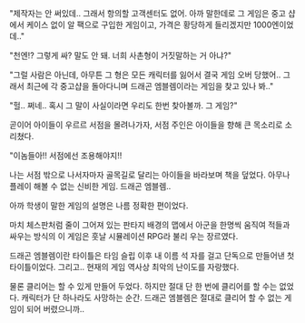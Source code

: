 "제작자는 안 써있데.. 그래서 항의할 고객센터도 없어. 아까 말한데로 그 게임은 중고 샵에서 케이스 없이 알 팩으로 구입한 게임이고, 가격은 황당하게 들리겠지만 1000엔이었데.."

"천엔!? 그렇게 싸? 말도 안 돼. 너희 사촌형이 거짓말하는 거 아냐?"

"그럴 사람은 아닌데, 아무튼 그 형은 모든 캐릭터를 잃어서 결국 게임 오버 당했어.. 그래서 최근에 각 중고샵을 돌아다니며 드래곤 엠블렘이라는 게임을 찾고 있나 봐.."

"헐.. 쩌네.. 혹시 그 말이 사실이라면 우리도 한번 찾아볼까. 그 게임?"

곧이어 아이들이 우르르 서점을 몰려나가자, 서점 주인은 아이들을 향해 큰 목소리로 소리쳤다.

"이놈들아!! 서점에선 조용해야지!!

나는 서점 밖으로 나서자마자 골목길로 달리는 아이들을 바라보며 책을 덮었다. 아무나 플레이 해볼 수 없는 신비한 게임. 드래곤 엠블렘..

아까 학생이 말한 게임의 설명은 나름 정확한 편이었다.

마치 체스판처럼 줄이 그어져 있는 판타지 배경의 맵에서 아군을 한명씩 움직여 적들과 싸우는 방식의 이 게임은 훗날 시뮬레이션 RPG라 불리 우는 장르였다.

드래곤 엠블렘이란 타이틀은 타임 슬립 이후 내 이름 석 자를 걸고 단독으로 만들어낸 첫 타이틀이었다. 그리고.. 현재의 게임 역사상 최악의 난이도를 자랑했다. 

물론 클리어는 할 수 있게 만들어 두었다. 하지만 절대 단 한 번에 클리어를 할 수는 없었다. 캐릭터가 단 하나라도 사망하는 순간. 드래곤 엠블렘은 절대로 클리어 할 수 없는 게임이 되어 버렸으니까..